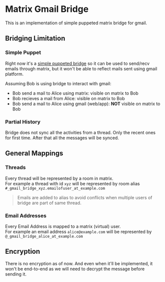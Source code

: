 # Matrix Gmail Bridge

This is an implementation of simple puppeted matrix bridge for gmail.

## Bridging Limitation
### Simple Puppet
Right now it's a [simple puppeted bridge](https://matrix.org/docs/guides/types-of-bridging#simple-puppeted-bridge) so it can be used to send/recv emails through matrix, but it won't be able to reflect mails sent using gmail platform.  

Assuming Bob is using bridge to interact with gmail:

- Bob send a mail to Alice using matrix: visible on matrix to Bob
- Bob recieves a mail from Alice: visible on matrix to Bob
- Bob send a mail to Alice using gmail (web/app): **NOT** visible on matrix to Bob

### Partial History
Bridge does not sync all the activities from a thread. Only the recent ones for first time. After that all the messages will be synced.

## General Mappings
### Threads
Every thread will be represented by a room in matrix.  
For example a thread with id `xyz` will be represented by room alias `#_gmail_bridge_xyz.emailofuser_at_example.com` 
> Emails are added to alias to avoid conflicts when multiple users of bridge are part of same thread.

### Email Addresses
Every Email Address is mapped to a matrix (virtual) user.  
For example an email address `alice@example.com` will be represented by `@_gmail_bridge_alice_at_example.com`


## Encryption
There is no encryption as of now. And even when it'll be implemented, it won't be end-to-end
as we will need to decrypt the message before sending it. 
